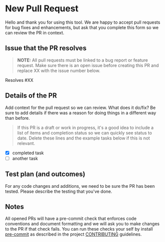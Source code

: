 # New Pull Request

Hello and thank you for using this tool. We are happy to accept pull
requests for bug fixes and enhancements, but ask that you complete this form so
we can review the PR in context.

## Issue that the PR resolves

> **NOTE:** All pull requests must be linked to a bug report or feature request.
> Make sure there is an open issue before creating this PR and replace XX with
> the issue number below.

Resolves #XX

## Details of the PR

Add context for the pull request so we can review. What does it do/fix? Be sure
to add details if there was a reason for doing things in a different way than
before.

> If this PR is a draft or work in progress, it's a good idea to include a list
> of items and completion status so we can quickly see status to date. Delete
> these lines and the example tasks below if this is not relevant.

* [x] completed task
* [ ] another task

## Test plan (and outcomes)

For any code changes and additions, we need to be sure the PR has been tested.
Please describe the testing that you've done.

## Notes

All opened PRs will have a pre-commit check that enforces code conventions and
document formatting and we will ask you to make changes to the PR if that check
fails. You can run these checks your self by install [pre-commit](https://pre-commit.com/)
as described in the project [CONTRIBUTING](/CONTRIBUTING.md) guidelines.
